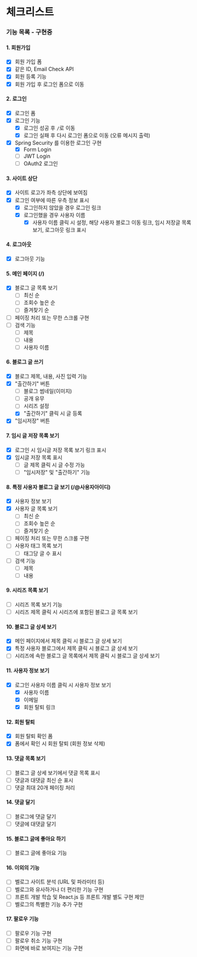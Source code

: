 # 체크리스트

### 기능 목록 - 구현중

#### 1. 회원가입

- [x] 회원 가입 폼
- [x] 같은 ID, Email Check API
- [x] 회원 등록 기능
- [x] 회원 가입 후 로그인 폼으로 이동

#### 2. 로그인

- [x] 로그인 폼
- [x] 로그인 기능
    - [x] 로그인 성공 후 `/`로 이동
    - [x] 로그인 실패 후 다시 로그인 폼으로 이동 (오류 메시지 출력)
- [x] Spring Security 를 이용한 로그인 구현
    - [x] Form Login
    - [ ] JWT Login
    - [ ] OAuth2 로그인

#### 3. 사이트 상단

- [x] 사이트 로고가 좌측 상단에 보여짐
- [x] 로그인 여부에 따른 우측 정보 표시
    - [x] 로그인하지 않았을 경우 로그인 링크
    - [x] 로그인했을 경우 사용자 이름
        - [x] 사용자 이름 클릭 시 설정, 해당 사용자 블로그 이동 링크, 임시 저장글 목록 보기, 로그아웃 링크 표시

#### 4. 로그아웃

- [x] 로그아웃 기능

#### 5. 메인 페이지 (/)

- [x] 블로그 글 목록 보기
    - [ ] 최신 순
    - [ ] 조회수 높은 순
    - [ ] 즐겨찾기 순
- [ ] 페이징 처리 또는 무한 스크롤 구현
- [ ] 검색 기능
    - [ ] 제목
    - [ ] 내용
    - [ ] 사용자 이름

#### 6. 블로그 글 쓰기

- [x] 블로그 제목, 내용, 사진 입력 기능
- [x] "출간하기" 버튼
    - [ ] 블로그 썸네일(이미지)
    - [ ] 공개 유무
    - [ ] 시리즈 설정
    - [x] "출간하기" 클릭 시 글 등록
- [x] "임시저장" 버튼

#### 7. 임시 글 저장 목록 보기

- [x] 로그인 시 임시글 저장 목록 보기 링크 표시
- [x] 임시글 저장 목록 표시
    - [ ] 글 제목 클릭 시 글 수정 가능
    - [ ] "임시저장" 및 "출간하기" 기능

#### 8. 특정 사용자 블로그 글 보기 (/@사용자아이디)

- [x] 사용자 정보 보기
- [x] 사용자 글 목록 보기
    - [ ] 최신 순
    - [ ] 조회수 높은 순
    - [ ] 즐겨찾기 순
- [ ] 페이징 처리 또는 무한 스크롤 구현
- [ ] 사용자 태그 목록 보기
    - [ ] 태그당 글 수 표시
- [ ] 검색 기능
    - [ ] 제목
    - [ ] 내용

#### 9. 시리즈 목록 보기

- [ ] 시리즈 목록 보기 기능
- [ ] 시리즈 제목 클릭 시 시리즈에 포함된 블로그 글 목록 보기

#### 10. 블로그 글 상세 보기

- [x] 메인 페이지에서 제목 클릭 시 블로그 글 상세 보기
- [x] 특정 사용자 블로그에서 제목 클릭 시 블로그 글 상세 보기
- [ ] 시리즈에 속한 블로그 글 목록에서 제목 클릭 시 블로그 글 상세 보기

#### 11. 사용자 정보 보기

- [x] 로그인 사용자 이름 클릭 시 사용자 정보 보기
    - [x] 사용자 이름
    - [x] 이메일
    - [x] 회원 탈퇴 링크

#### 12. 회원 탈퇴

- [x] 회원 탈퇴 확인 폼
- [x] 폼에서 확인 시 회원 탈퇴 (회원 정보 삭제)

#### 13. 댓글 목록 보기

- [ ] 블로그 글 상세 보기에서 댓글 목록 표시
- [ ] 댓글과 대댓글 최신 순 표시
- [ ] 댓글 최대 20개 페이징 처리

#### 14. 댓글 달기

- [ ] 블로그에 댓글 달기
- [ ] 댓글에 대댓글 달기

#### 15. 블로그 글에 좋아요 하기

- [ ] 블로그 글에 좋아요 기능

#### 16. 이외의 기능

- [ ] 벨로그 사이트 분석 (URL 및 파라미터 등)
- [ ] 벨로그와 유사하거나 더 편리한 기능 구현
- [ ] 프론트 개발 학습 및 React.js 등 프론트 개발 별도 구현 제안
- [ ] 벨로그의 특별한 기능 추가 구현

#### 17. 팔로우 기능

- [ ] 팔로우 기능 구현
- [ ] 팔로우 취소 기능 구현
- [ ] 화면에 바로 보여지는 기능 구현
